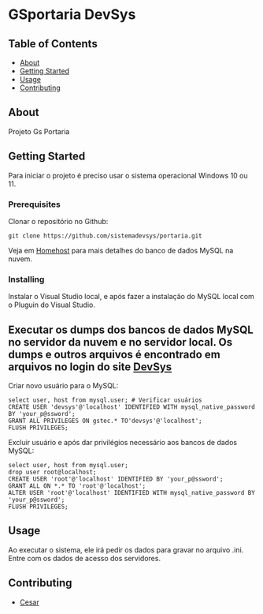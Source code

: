 # GSportaria DevSys

## Table of Contents

- [About](#about)
- [Getting Started](#getting_started)
- [Usage](#usage)
- [Contributing](#CONTRIBUTING)

## About <a name = "about"></a>

Projeto Gs Portaria

## Getting Started <a name = "getting_started"></a>


Para iniciar o projeto é preciso usar o sistema operacional Windows 10 ou 11.

### Prerequisites

Clonar o repositório no Github:

```
git clone https://github.com/sistemadevsys/portaria.git
```

Veja em [Homehost](https://homehost.com.br) para mais detalhes do banco de dados MySQL na nuvem.

### Installing

Instalar o Visual Studio local, e após fazer a instalação do MySQL local com o Pluguin do Visual Studio.

Executar os dumps dos bancos de dados MySQL no servidor da nuvem e no servidor local.
Os dumps e outros arquivos é encontrado em arquivos no login do site [DevSys](https://devsys.com.br)
 ----- 
Criar novo usuário para o MySQL:
```
select user, host from mysql.user; # Verificar usuários
CREATE USER 'devsys'@'localhost' IDENTIFIED WITH mysql_native_password BY 'your_p@ssword';
GRANT ALL PRIVILEGES ON gstec.* TO'devsys'@'localhost';
FLUSH PRIVILEGES;
```
Excluir usuário e após dar privilégios necessário aos bancos de dados MySQL:
```
select user, host from mysql.user;
drop user root@localhost;
CREATE USER 'root'@'localhost' IDENTIFIED BY 'your_p@ssword';
GRANT ALL ON *.* TO 'root'@'localhost';
ALTER USER 'root'@'localhost' IDENTIFIED WITH mysql_native_password BY 'your_p@ssword';
FLUSH PRIVILEGES;
```

## Usage <a name = "usage"></a>

Ao executar o sistema, ele irá pedir os dados para gravar no arquivo .ini. Entre com os dados de acesso dos servidores.

## Contributing <a name = "CONTRIBUTING"></a>
- [Cesar](https://CesarAugusto88.github.io)
